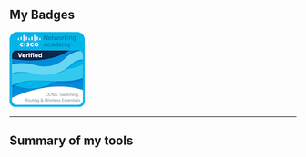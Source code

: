 


## My Badges

![](pics/ccna-switching-routing-and-wireless-essentials.1.png)

---

## Summary of my tools

